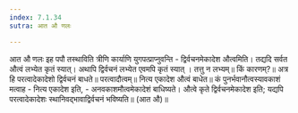 ```yaml
---
index: 7.1.34
sutra: आत औ णलः

---
```

 आत औ णलः इह पपौ तस्थाविति त्रीणि कार्याणि युगपत्प्राप्नुवन्ति - द्विर्वचनमेकादेश औत्वमिति। तद्यदि सर्वत औत्वं लभ्येत कृतं स्यात्। अथापि द्विर्वचनं लभ्येत एवमपि कृतं स्यात् । तत्तु न लभ्यम्॥ किं कारणम्?॥ अत्र हि परत्वादेकादेशो द्विर्वचनं बाधते॥ परत्वादौत्वम्॥ नित्य एकादेश औत्वं बाधेत॥ कं पुनर्भवानौत्वस्यावकाशं मत्वाह - नित्य एकादेश इति, - अनवकाशमौत्वमेकादेशं बाधिष्यते। औत्वे कृते द्विर्वचनमेकादेश इति; यद्यपि परत्वादेकादेशः स्थानिवद्भावाद्विर्वचनं भविष्यति॥ (आत औ)॥ 